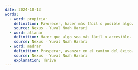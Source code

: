 ```yaml
---
date: 2024-10-13
words:
  - word: propiciar
    definition: Favorecer, hacer más fácil o posible algo.
    source: Nexus - Yuval Noah Harari 
  - word: allanar
    definition: Hacer que algo sea más fácil o accesible.
    source: Nexus - Yuval Noah Harari 
  - word: medrar
    definition: Prosperar, avanzar en el camino del éxito.
    source: Nexus - Yuval Noah Harari 
    explanation: Thrive
---
```

